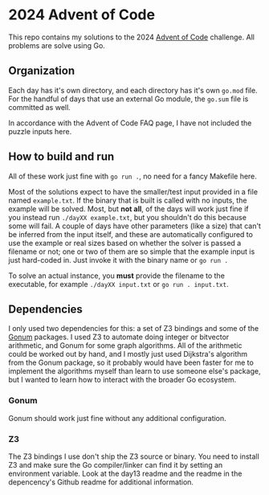 # 2024 Advent of Code
This repo contains my solutions to the 2024 [Advent of Code](https://adventofcode.com) challenge. All problems are solve using Go.

## Organization
Each day has it's own directory, and each directory has it's own `go.mod` file. For the handful of days that use an external Go module, the `go.sum` file is committed as well.

In accordance with the Advent of Code FAQ page, I have not included the puzzle inputs here.

## How to build and run
All of these work just fine with `go run .`, no need for a fancy Makefile here.

Most of the solutions expect to have the smaller/test input provided in a file named `example.txt`. If the binary that is built is called with no inputs, the example will be solved. Most, but **not all**, of the days will work just fine if you instead run `./dayXX example.txt`, but you shouldn't do this because some will fail. A couple of days have other parameters (like a size) that can't be inferred from the input itself, and these are automatically configured to use the example or real sizes based on whether the solver is passed a filename or not; one or two of them are so simple that the example input is just hard-coded in. Just invoke it with the binary name or `go run .`

To solve an actual instance, you **must** provide the filename to the executable, for example `./dayXX input.txt` or `go run . input.txt`.

## Dependencies
I only used two dependencies for this: a set of Z3 bindings and some of the [Gonum](https://www.gonum.org) packages. I used Z3 to automate doing integer or bitvector arithmetic, and Gonum for some graph algorithms. All of the arithmetic could be worked out by hand, and I mostly just used Dijkstra's algorithm from the Gonum package, so it probably would have been faster for me to implement the algorithms myself than learn to use someone else's package, but I wanted to learn how to interact with the broader Go ecosystem.

### Gonum
Gonum should work just fine without any additional configuration.

### Z3
The Z3 bindings I use don't ship the Z3 source or binary. You need to install Z3 and make sure the Go compiler/linker can find it by setting an environment variable. Look at the day13 readme and the readme in the depencency's Github readme for additional information.